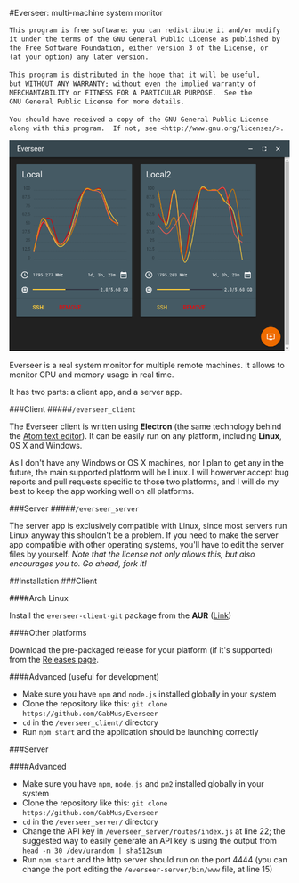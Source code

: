 #Everseer: multi-machine system monitor

	This program is free software: you can redistribute it and/or modify
	it under the terms of the GNU General Public License as published by
	the Free Software Foundation, either version 3 of the License, or
	(at your option) any later version.

	This program is distributed in the hope that it will be useful,
	but WITHOUT ANY WARRANTY; without even the implied warranty of
	MERCHANTABILITY or FITNESS FOR A PARTICULAR PURPOSE.  See the
	GNU General Public License for more details.

	You should have received a copy of the GNU General Public License
	along with this program.  If not, see <http://www.gnu.org/licenses/>.

![screenshot](screenshot.png)

Everseer is a real system monitor for multiple remote machines. It allows to monitor CPU and memory usage in real time.

It has two parts: a client app, and a server app.

###Client
#####`/everseer_client`

The Everseer client is written using **Electron** (the same technology behind the [Atom text editor](https://atom.io/)). It can be easily run on any platform, including **Linux**, OS X and Windows.

As I don't have any Windows or OS X machines, nor I plan to get any in the future, the main supported platform will be Linux. I will howerver accept bug reports and pull requests specific to those two platforms, and I will do my best to keep the app working well on all platforms.

###Server
#####`/everseer_server`

The server app is exclusively compatible with Linux, since most servers run Linux anyway this shouldn't be a problem. If you need to make the server app compatible with other operating systems, you'll have to edit the server files by yourself.
*Note that the license not only allows this, but also encourages you to. Go ahead, fork it!*

##Installation
###Client

####Arch Linux

Install the `everseer-client-git` package from the **AUR** ([Link](https://aur.archlinux.org/packages/everseer-client-git))

####Other platforms

Download the pre-packaged release for your platform (if it's supported) from the [Releases page](https://github.com/GabMus/Everseer/releases).

####Advanced (useful for development)

- Make sure you have `npm` and `node.js` installed globally in your system
- Clone the repository like this: `git clone https://github.com/GabMus/Everseer`
- `cd` in the `/everseer_client/` directory
- Run `npm start` and the application should be launching correctly

###Server

####Advanced

- Make sure you have `npm`,  `node.js` and `pm2` installed globally in your system
- Clone the repository like this: `git clone https://github.com/GabMus/Everseer`
- `cd` in the `/everseer_server/` directory
- Change the API key in `/everseer_server/routes/index.js` at line 22; the suggested way to easily generate an API key is using the output from `head -n 30 /dev/urandom | sha512sum`
- Run `npm start` and the http server should run on the port 4444 (you can change the port editing the `/everseer-server/bin/www` file, at line 15)